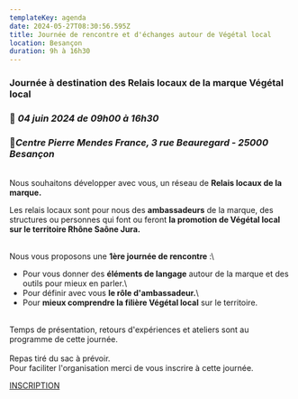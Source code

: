 ```yaml
---
templateKey: agenda
date: 2024-05-27T08:30:56.595Z
title: Journée de rencontre et d'échanges autour de Végétal local
location: Besançon
duration: 9h à 16h30
---
```

<!--StartFragment-->

### Journée à destination des Relais locaux de la marque Végétal local

### 📅 *04 juin 2024 de 09h00 à 16h30*

### 📍*Centre Pierre Mendes France, 3 rue Beauregard - 25000 Besançon*

\
Nous souhaitons développer avec vous, un réseau de **Relais locaux de la marque.**

Les relais locaux sont pour nous des **ambassadeurs** de la marque, des structures ou personnes qui font ou feront **la promotion de Végétal local sur le territoire Rhône Saône Jura.**

\
Nous vous proposons une **1ère journée de rencontre** :\
- Pour vous donner des **éléments de langage** autour de la marque et des outils pour mieux en parler.\
- Pour définir avec vous **le rôle d'ambassadeur.**\
- Pour **mieux comprendre la filière Végétal local** sur le territoire.

\
Temps de présentation, retours d'expériences et ateliers sont au programme de cette journée.\
\
Repas tiré du sac à prévoir.\
Pour faciliter l'organisation merci de vous inscrire à cette journée.

[I﻿NSCRIPTION](https://docs.google.com/forms/d/e/1FAIpQLSePbmwh-Mh8s3qLljSYLU5CF5HtgKBztvxMkAzdnNCwo4vrRg/viewform)

<!--EndFragment-->